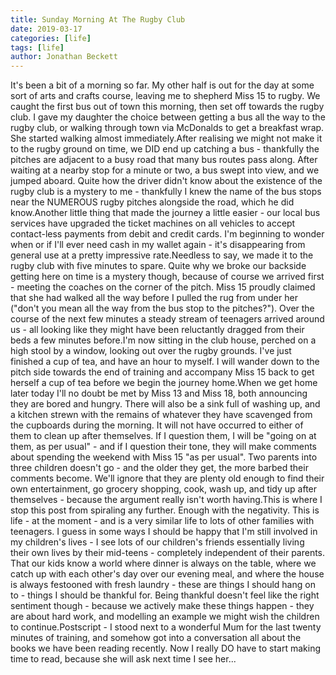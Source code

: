 ```yaml
---
title: Sunday Morning At The Rugby Club
date: 2019-03-17
categories: [life]
tags: [life]
author: Jonathan Beckett
---
```


It's been a bit of a morning so far. My other half is out for the day at some sort of arts and crafts course, leaving me to shepherd Miss 15 to rugby. We caught the first bus out of town this morning, then set off towards the rugby club. I gave my daughter the choice between getting a bus all the way to the rugby club, or walking through town via McDonalds to get a breakfast wrap. She started walking almost immediately.After realising we might not make it to the rugby ground on time, we DID end up catching a bus - thankfully the pitches are adjacent to a busy road that many bus routes pass along. After waiting at a nearby stop for a minute or two, a bus swept into view, and we jumped aboard. Quite how the driver didn't know about the existence of the rugby club is a mystery to me - thankfully I knew the name of the bus stops near the NUMEROUS rugby pitches alongside the road, which he did know.Another little thing that made the journey a little easier - our local bus services have upgraded the ticket machines on all vehicles to accept contact-less payments from debit and credit cards. I'm beginning to wonder when or if I'll ever need cash in my wallet again - it's disappearing from general use at a pretty impressive rate.Needless to say, we made it to the rugby club with five minutes to spare. Quite why we broke our backside getting here on time is a mystery though, because of course we arrived first - meeting the coaches on the corner of the pitch. Miss 15 proudly claimed that she had walked all the way before I pulled the rug from under her ("don't you mean all the way from the bus stop to the pitches?"). Over the course of the next few minutes a steady stream of teenagers arrived around us - all looking like they might have been reluctantly dragged from their beds a few minutes before.I'm now sitting in the club house, perched on a high stool by a window, looking out over the rugby grounds. I've just finished a cup of tea, and have an hour to myself. I will wander down to the pitch side towards the end of training and accompany Miss 15 back to get herself a cup of tea before we begin the journey home.When we get home later today I'll no doubt be met by Miss 13 and Miss 18, both announcing they are bored and hungry. There will also be a sink full of washing up, and a kitchen strewn with the remains of whatever they have scavenged from the cupboards during the morning. It will not have occurred to either of them to clean up after themselves. If I question them, I will be "going on at them, as per usual" - and if I question their tone, they will make comments about spending the weekend with Miss 15 "as per usual". Two parents into three children doesn't go - and the older they get, the more barbed their comments become. We'll ignore that they are plenty old enough to find their own entertainment, go grocery shopping, cook, wash up, and tidy up after themselves - because the argument really isn't worth having.This is where I stop this post from spiraling any further. Enough with the negativity. This is life - at the moment - and is a very similar life to lots of other families with teenagers. I guess in some ways I should be happy that I'm still involved in my children's lives - I see lots of our children's friends essentially living their own lives by their mid-teens - completely independent of their parents. That our kids know a world where dinner is always on the table, where we catch up with each other's day over our evening meal, and where the house is always festooned with fresh laundry - these are things I should hang on to - things I should be thankful for. Being thankful doesn't feel like the right sentiment though - because we actively make these things happen - they are about hard work, and modelling an example we might wish the children to continue.Postscript - I stood next to a wonderful Mum for the last twenty minutes of training, and somehow got into a conversation all about the books we have been reading recently. Now I really DO have to start making time to read, because she will ask next time I see her...